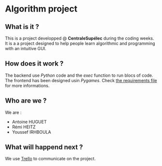 # Algorithm project

## What is it ?
This is a project developped @ **CentraleSupélec** during the coding weeks. It is a a project designed to help people learn algorithmic and programming with an intuitive GUI.

## How does it work ?
The backend use *Python* code and the *exec* function to run blocs of code.
The frontend has been designed usin *Pygames*.
Check [the requirements file](./REQUIREMENTS.md) for more informations. 

## Who are we ?
We are :
- Antoine HUGUET
- Rémi HEITZ
- Youssef IRHBOULA

## What will happend next ?

We use [Trello](https://trello.com/b/DLjSTZcU/projetalgo) to communicate on the project.